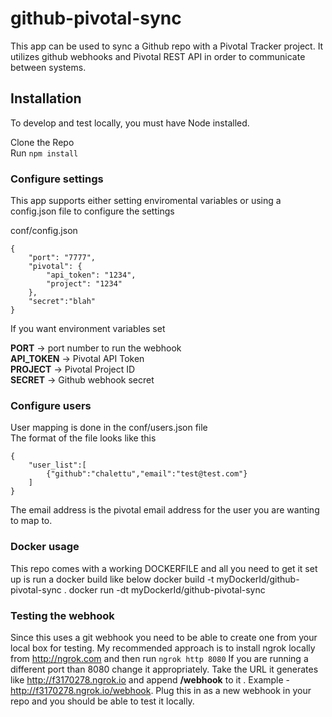 # github-pivotal-sync

This app can be used to sync a Github repo with a Pivotal Tracker project.  It utilizes github webhooks and Pivotal REST API in order to communicate between systems.

## Installation

To develop and test locally, you must have Node installed.

Clone the Repo     
Run ```npm install```  

### Configure settings

This app supports either setting enviromental variables or using a config.json file to configure the settings  

conf/config.json
```
{
    "port": "7777",
    "pivotal": {
        "api_token": "1234",
        "project": "1234"
    },
    "secret":"blah"
}
```
If you want environment variables set  

**PORT** -> port number to run the webhook  
**API_TOKEN** -> Pivotal API Token   
**PROJECT** -> Pivotal Project ID  
**SECRET** -> Github webhook secret
### Configure users
User mapping is done in the conf/users.json file  
The format of the file looks like this

```
{
    "user_list":[
        {"github":"chalettu","email":"test@test.com"}
    ]
} 
```
The email address is the pivotal email address for the user you are wanting to map to.   

### Docker usage
This repo comes with a working DOCKERFILE and all you need to get it set up is run a docker build like below
docker build -t myDockerId/github-pivotal-sync .
docker run -dt myDockerId/github-pivotal-sync

### Testing the webhook
Since this uses a git webhook you need to be able to create one from your local box for testing.  My recommended approach is to install ngrok locally from http://ngrok.com and then run ```ngrok http 8080``` If you are running a different port than 8080 change it appropriately.  Take the URL it generates like http://f3170278.ngrok.io  and append **/webhook** to it .  Example - http://f3170278.ngrok.io/webhook.  Plug this in as a new webhook in your repo and you should be able to test it locally.  